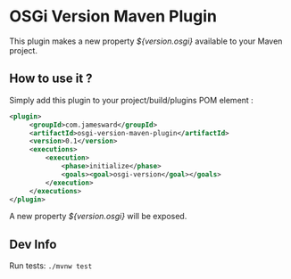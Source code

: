 # OSGi Version Maven Plugin

This plugin makes a new property *${version.osgi}* available to your Maven project.

## How to use it ?

Simply add this plugin to your project/build/plugins POM element :
```xml
<plugin>
     <groupId>com.jamesward</groupId>
     <artifactId>osgi-version-maven-plugin</artifactId>
     <version>0.1</version>
     <executions>
         <execution>
             <phase>initialize</phase>
             <goals><goal>osgi-version</goal></goals>
         </execution>
     </executions>
</plugin>
```

A new property *${version.osgi}* will be exposed.


## Dev Info

Run tests: `./mvnw test`

